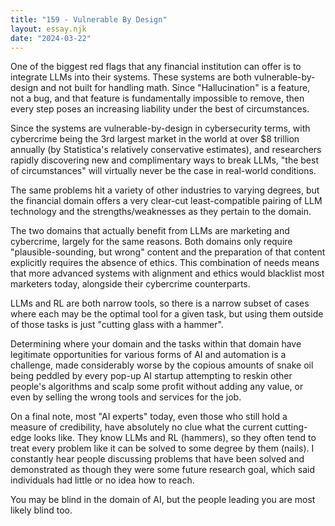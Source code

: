 ```yaml
---
title: "159 - Vulnerable By Design"
layout: essay.njk
date: "2024-03-22"
---
```


One of the biggest red flags that any financial institution can offer is to integrate LLMs into their systems. These systems are both vulnerable-by-design and not built for handling math. Since "Hallucination" is a feature, not a bug, and that feature is fundamentally impossible to remove, then every step poses an increasing liability under the best of circumstances.

Since the systems are vulnerable-by-design in cybersecurity terms, with cybercrime being the 3rd largest market in the world at over $8 trillion annually (by Statistica's relatively conservative estimates), and researchers rapidly discovering new and complimentary ways to break LLMs, "the best of circumstances" will virtually never be the case in real-world conditions.

The same problems hit a variety of other industries to varying degrees, but the financial domain offers a very clear-cut least-compatible pairing of LLM technology and the strengths/weaknesses as they pertain to the domain.

The two domains that actually benefit from LLMs are marketing and cybercrime, largely for the same reasons. Both domains only require "plausible-sounding, but wrong" content and the preparation of that content explicitly requires the absence of ethics. This combination of needs means that more advanced systems with alignment and ethics would blacklist most marketers today, alongside their cybercrime counterparts.

LLMs and RL are both narrow tools, so there is a narrow subset of cases where each may be the optimal tool for a given task, but using them outside of those tasks is just "cutting glass with a hammer".

Determining where your domain and the tasks within that domain have legitimate opportunities for various forms of AI and automation is a challenge, made considerably worse by the copious amounts of snake oil being peddled by every pop-up AI startup attempting to reskin other people's algorithms and scalp some profit without adding any value, or even by selling the wrong tools and services for the job.

On a final note, most "AI experts" today, even those who still hold a measure of credibility, have absolutely no clue what the current cutting-edge looks like. They know LLMs and RL (hammers), so they often tend to treat every problem like it can be solved to some degree by them (nails). I constantly hear people discussing problems that have been solved and demonstrated as though they were some future research goal, which said individuals had little or no idea how to reach.

You may be blind in the domain of AI, but the people leading you are most likely blind too.
